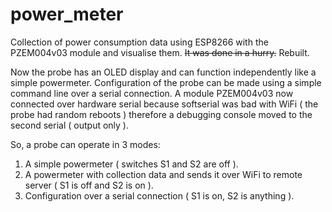 # power_meter
Collection of power consumption data using ESP8266 with the PZEM004v03 module and visualise them.
~~It was done in a hurry.~~ Rebuilt.

Now the probe has an OLED display and can function independently like a simple powermeter.
Configuration of the probe can be made using a simple command line over a serial connection. 
A module PZEM004v03 now connected over hardware serial because softserial was bad with WiFi ( the probe had random reboots ) therefore a debugging console moved to the second serial ( output only ).

So, a probe can operate in 3 modes:
1. A simple powermeter ( switches S1 and S2 are off ).
2. A powermeter with collection data and sends it over WiFi to remote server ( S1 is off and S2 is on ).
3. Configuration over a serial connection ( S1 is on, S2 is anything ).
 
